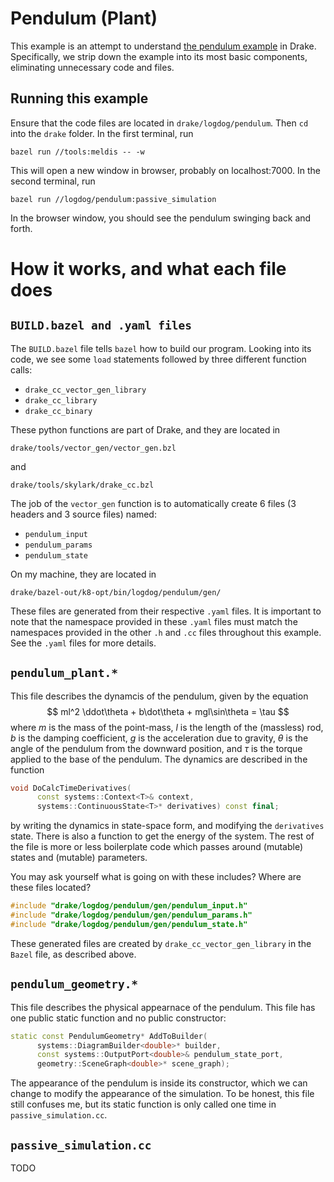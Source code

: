 # Pendulum (Plant)
This example is an attempt to understand [the pendulum example](https://github.com/RobotLocomotion/drake/tree/master/examples/pendulum) in Drake. Specifically, we strip down the example into its most basic components, eliminating unnecessary code and files.

## Running this example
Ensure that the code files are located in `drake/logdog/pendulum`. Then `cd` into the `drake` folder. In the first terminal, run
```
bazel run //tools:meldis -- -w
```
This will open a new window in browser, probably on localhost:7000. In the second terminal, run
```
bazel run //logdog/pendulum:passive_simulation
```
In the browser window, you should see the pendulum swinging back and forth.

# How it works, and what each file does

## `BUILD.bazel and .yaml files`
The `BUILD.bazel` file tells `bazel` how to build our program. Looking into its code, we see some `load` statements followed by three different function calls:
* `drake_cc_vector_gen_library` 
* `drake_cc_library`
* `drake_cc_binary` 

These python functions are part of Drake, and they are located in 
```
drake/tools/vector_gen/vector_gen.bzl
```
and 
```
drake/tools/skylark/drake_cc.bzl
```
The job of the `vector_gen` function is to automatically create 6 files (3 headers and 3 source files) named:
* `pendulum_input`
* `pendulum_params`
* `pendulum_state`

On my machine, they are located in 
```
drake/bazel-out/k8-opt/bin/logdog/pendulum/gen/
```
These files are generated from their respective `.yaml` files. It is important to note that the namespace provided in these `.yaml` files must match the namespaces provided in the other `.h` and `.cc` files throughout this example. See the `.yaml` files for more details.

## `pendulum_plant.*`
This file describes the dynamcis of the pendulum, given by the equation
$$ ml^2 \ddot\theta + b\dot\theta + mgl\sin\theta = \tau $$
where $m$ is the mass of the point-mass, $l$ is the length of the (massless) rod, $b$ is the damping coefficient, $g$ is the acceleration due to gravity, $\theta$ is the angle of the pendulum from the downward position, and $\tau$ is the torque applied to the base of the pendulum. The dynamics are described in the function 
```c++
void DoCalcTimeDerivatives(
      const systems::Context<T>& context,
      systems::ContinuousState<T>* derivatives) const final;
```
by writing the dynamics in state-space form, and modifying the `derivatives` state. There is also a function to get the energy of the system. The rest of the file is more or less boilerplate code which passes around (mutable) states and (mutable) parameters. 

You may ask yourself what is going on with these includes? Where are these files located? 
```c++
#include "drake/logdog/pendulum/gen/pendulum_input.h"
#include "drake/logdog/pendulum/gen/pendulum_params.h"
#include "drake/logdog/pendulum/gen/pendulum_state.h"
```
These generated files are created by `drake_cc_vector_gen_library` in the `Bazel` file, as described above.

## `pendulum_geometry.*`
This file describes the physical appearnace of the pendulum. This file has one public static function and no public constructor:
```c++
static const PendulumGeometry* AddToBuilder(
      systems::DiagramBuilder<double>* builder,
      const systems::OutputPort<double>& pendulum_state_port,
      geometry::SceneGraph<double>* scene_graph);
```
The appearance of the pendulum is inside its constructor, which we can change to modify the appearance of the simulation. To be honest, this file still confuses me, but its static function is only called one time in `passive_simulation.cc`.

## `passive_simulation.cc`
TODO